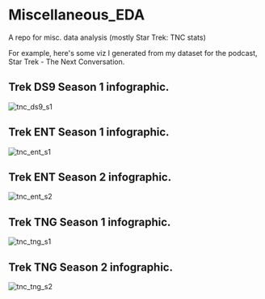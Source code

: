 # Miscellaneous_EDA
A repo for misc. data analysis (mostly Star Trek: TNC stats)

For example, here's some viz I generated from my dataset for the podcast, Star Trek - The Next Conversation.

## Trek DS9 Season 1 infographic.
![tnc_ds9_s1](https://github.com/TristanLouthRobins/Miscellaneous_EDA/assets/62044678/0caedd58-c113-4bad-a5bd-5685cd159582)

## Trek ENT Season 1 infographic.
![tnc_ent_s1](https://github.com/TristanLouthRobins/Miscellaneous_EDA/assets/62044678/d98fcef5-9794-4dd6-8cbc-4a88b1ca61af)

## Trek ENT Season 2 infographic.
![tnc_ent_s2](https://github.com/TristanLouthRobins/Miscellaneous_EDA/assets/62044678/b0a40d25-0cce-4403-b9a6-d88085220e60)

## Trek TNG Season 1 infographic.
![tnc_tng_s1](https://github.com/TristanLouthRobins/Miscellaneous_EDA/assets/62044678/1362f3af-c2f9-4399-824d-80a3e4c1881c)

## Trek TNG Season 2 infographic.
![tnc_tng_s2](https://github.com/TristanLouthRobins/Miscellaneous_EDA/assets/62044678/5789279e-9864-4bbf-82c2-82e2358463fa)



